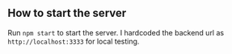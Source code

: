 ## How to start the server

Run `npm start` to start the server. I hardcoded the backend url as `http://localhost:3333` for local testing.
